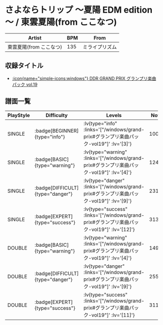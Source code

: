 # さよならトリップ ～夏陽 EDM edition～ / 東雲夏陽(from ここなつ)

|Artist|BPM|From|
|------|---|----|
|東雲夏陽(from ここなつ)|135|ミライプリズム|

## 収録タイトル

- [ :icon{name="simple-icons:windows"} DDR GRAND PRIX グランプリ楽曲パック vol.19](/windows/grand-prix#グランプリ楽曲パック-vol19)

## 譜面一覧

|PlayStyle|Difficulty|Levels|Notes|Movie|
|---------|----------|------|-----|-----|
|SINGLE| :badge[BEGINNER]{type="info"} | :lv{type="info" :links='["/windows/grand-prix#グランプリ楽曲パック-vol19"]' :lv='[3]'} |100/17||
|SINGLE| :badge[BASIC]{type="warning"} | :lv{type="warning" :links='["/windows/grand-prix#グランプリ楽曲パック-vol19"]' :lv='[4]'} |124/25||
|SINGLE| :badge[DIFFICULT]{type="danger"} | :lv{type="danger" :links='["/windows/grand-prix#グランプリ楽曲パック-vol19"]' :lv='[9]'} |231/31||
|SINGLE| :badge[EXPERT]{type="success"} | :lv{type="success" :links='["/windows/grand-prix#グランプリ楽曲パック-vol19"]' :lv='[12]'} |313/19||
|DOUBLE| :badge[BASIC]{type="warning"} | :lv{type="warning" :links='["/windows/grand-prix#グランプリ楽曲パック-vol19"]' :lv='[4]'} |149/22||
|DOUBLE| :badge[DIFFICULT]{type="danger"} | :lv{type="danger" :links='["/windows/grand-prix#グランプリ楽曲パック-vol19"]' :lv='[9]'} |255/20||
|DOUBLE| :badge[EXPERT]{type="success"} | :lv{type="success" :links='["/windows/grand-prix#グランプリ楽曲パック-vol19"]' :lv='[11]'} |311/10||
